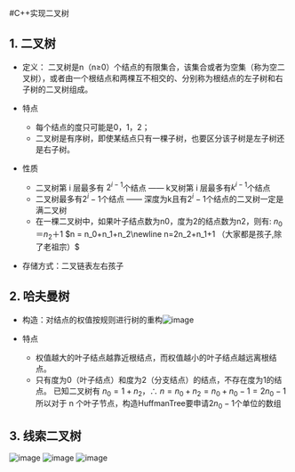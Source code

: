 #C++实现二叉树
## 1. 二叉树
- 定义：
二叉树是n（n≥0）个结点的有限集合，该集合或者为空集（称为空二叉树），或者由一个根结点和两棵互不相交的、分别称为根结点的左子树和右子树的二叉树组成。

- 特点
  - 每个结点的度只可能是0，1，2；
  - 二叉树是有序树，即使某结点只有一棵子树，也要区分该子树是左子树还是右子树。

- 性质
  - 二叉树第 i 层最多有 $2^{i-1}$个结点 —— k叉树第 i 层最多有$k^{i-1}$个结点
  - 二叉树最多有$2^i-1$个结点 —— 深度为k且有$2^i-1$个结点的二叉树一定是满二叉树
  - 在一棵二叉树中，如果叶子结点数为n0，度为2的结点数为n2，则有: $n_0＝n_2＋1$
$n = n_0+n_1+n_2\newline n=2n_2+n_1+1  （大家都是孩子,除了老祖宗）$

- 存储方式：二叉链表左右孩子

## 2. 哈夫曼树
- 构造：对结点的权值按规则进行树的重构![image](https://user-images.githubusercontent.com/81895930/178539186-cae8ccda-a2f9-4ab2-ac30-08a2ca0fdf86.png)

- 特点
  - 权值越大的叶子结点越靠近根结点，而权值越小的叶子结点越远离根结点。 
  - 只有度为0（叶子结点）和度为2（分支结点）的结点，不存在度为1的结点。 
已知二叉树有 $n_0=1+n_2$，∴ $n=n_0+n_2 = n_0+n_0-1=2n_0-1$                                  
所以对于 n 个叶子节点，构造HuffmanTree要申请$2n_0-1$个单位的数组

## 3. 线索二叉树
![image](https://user-images.githubusercontent.com/81895930/178539098-f5938a4e-fb5e-4850-b251-999f6b2b70b8.png)
![image](https://user-images.githubusercontent.com/81895930/178539115-e71046a4-1a1f-441c-bc3d-bc5b838162f7.png)
![image](https://user-images.githubusercontent.com/81895930/178539130-9c226a07-ec0e-474f-a3fe-b0f0f781c2a8.png)
